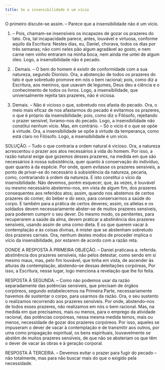 ```yaml
---
title: Se a insensibilidade é um vício
---
```


O primeiro discute–se assim. – Parece que a insensibilidade não é um vício.  

1. – Pois, chamam–se insensíveis os incapazes de gozar os prazeres do tato. Ora, tal incapacidade parece, antes, louvável e virtuosa, conforme aquilo da Escritura: Nestes dias, eu, Daniel, chorava, todos os dias por três semanas; não comi neles pão algum agradável ao gosto, e nem carne nem vinho entraram na minha boca, nem ainda me untei de algum óleo. Logo, a insensibilidade não é pecado.  

2. . Demais. – O bem do homem é existir de conformidade com a sua natureza, segundo Dionísio. Ora, a abstenção de todos os prazeres do tato é que sobretudo promove em nós o bem racional; pois, como diz a Escritura, aos meninos, que usavam de legumes, Deus deu a ciência e o conhecimento de todos os livros. Logo, a insensibilidade, que universalmente rejeita tais prazeres, não é viciosa.  

3. Demais. – Não é vicioso o que, sobretudo nos afasta do pecado. Ora, o meio mais eficaz de nos afastarmos do pecado é evitarmos os prazeres, o que é próprio da insensibilidade; pois, como diz o Filósofo, rejeitando o prazer sensível, livramo–nos do pecado. Logo, a insensibilidade não constitui nenhum vício.  Mas, em contrário. – Só o vício é o que se opõe à virtude. Ora, a insensibilidade se opõe à virtude da temperança, como está claro no Filósofo. Logo, a insensibilidade é um vício.  

SOLUÇÃO. – Tudo o que contraria a ordem natural é vicioso. Ora, a natureza acrescentou o prazer aos atos necessários à vida do homem. Por isso, a razão natural exige que gozemos desses prazeres, na medida em que são necessários à nossa subsistência, quer quanto à conservação do indivíduo, quer quanto à da espécie. Por onde, quem evitasse os prazeres sensíveis, a ponto de privar–se do necessário à subsistência da natureza, pecaria, como, contrariando à ordem da natureza. E isto constitui o vício da insensibilidade.  Não devemos, porém esquecer, que, às vezes, é louvável ou mesmo necessário abstermo–nos, em vista de algum fim, dos prazeres consequentes aos referidos atos; assim, quando nos abstemos de certos prazeres do comer, do beber e do sexo, para conservarmos a saúde do corpo. E também para a prática de certos deveres; assim, os atletas e os soldados devem necessariamente abster–se de muitos prazeres sensíveis, para poderem cumprir o seu dever. Do mesmo modo, os penitentes, para recuperarem a saúde da alma, devem praticar a abstinência dos prazeres sensíveis, usando assim de uma como dieta. E os que querem vacar à contemplação e às coisas divinas, é mister que se abstenham sobretudo dos prazeres carnais. Ora, nenhum destes modos de proceder implica o vício da insensibilidade, por estarem de acordo com a razão reta.  

DONDE A RESPOSTA À PRIMEIRA OBJEÇÃO. – Daniel praticava a. referida. abstinência dos prazeres sensíveis, não pelos detestar, como sendo em si mesmo maus, mas, pelo fim louvável, que tinha em vista, de ascender às alturas da contemplação, abstendo–se dessas deleitações corpóreas, Por isso, a Escritura, nesse lugar, logo menciona a revelação que lhe foi feita. 

RESPOSTA À SEGUNDA. – Como não podemos usar da razão separadamente das potências sensíveis, que precisam de órgãos corpóreos, segundo estabelecemos na Primeira Parte, necessariamente havemos de sustentar o corpo, para usarmos da razão. Ora, o seu sustento o realizamos recorrendo aos prazeres sensíveis. Por onde, abstendo–nos de todos esses prazeres, não realizamos em nós o bem racional. Mas, na medida em que precisamos, mais ou menos, para o emprego da atividade racional, das potências corpóreas, nessa mesma medida temos, mais ou menos, necessidade de gozar dos prazeres corpóreos. Por isso, aqueles se impuseram o dever de vacar à contemplação e de transmitir aos outros, por uma como propagação espiritual, os bens espirituais, louvavelmente se abstêm de muitos prazeres sensíveis, de que não se absteriam os que têm o dever de vacar às obras e à geração corporal.  

RESPOSTA À TERCEIRA. – Devemos evitar o prazer para fugir do pecado – não totalmente, mas para não buscar mais do que o exigido pela necessidade.